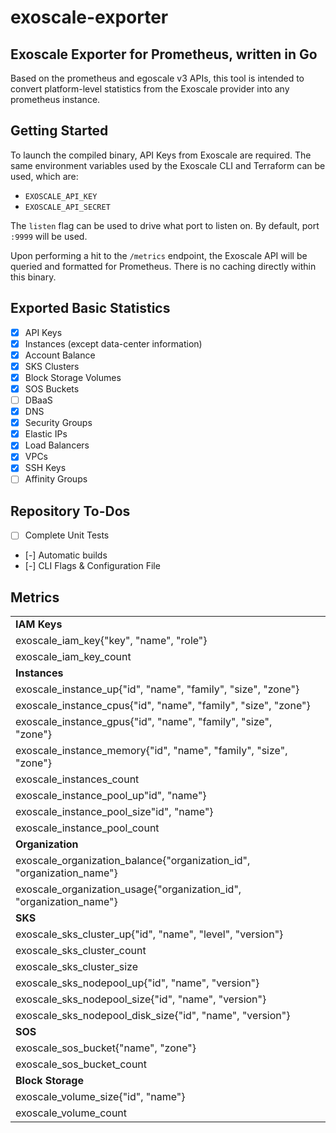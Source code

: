 # exoscale-exporter
## Exoscale Exporter for Prometheus, written in Go
Based on the prometheus and egoscale v3 APIs, this tool is intended to convert platform-level statistics from the Exoscale provider into any prometheus instance.

## Getting Started
To launch the compiled binary, API Keys from Exoscale are required. The same environment variables used by the Exoscale CLI and Terraform can be used, which are:
- `EXOSCALE_API_KEY`
- `EXOSCALE_API_SECRET`

The `listen` flag can be used to drive what port to listen on. By default, port `:9999` will
be used.

Upon performing a hit to the `/metrics` endpoint, the Exoscale API will be queried and formatted for Prometheus. There is no caching directly within this binary.

## Exported Basic Statistics
- [x] API Keys
- [x] Instances (except data-center information)
- [x] Account Balance
- [x] SKS Clusters
- [x] Block Storage Volumes
- [x] SOS Buckets
- [ ] DBaaS
- [x] DNS
- [x] Security Groups
- [x] Elastic IPs
- [x] Load Balancers
- [x] VPCs
- [x] SSH Keys
- [ ] Affinity Groups

## Repository To-Dos
- [ ] Complete Unit Tests
- [-] Automatic builds
- [-] CLI Flags & Configuration File

## Metrics
|   |   |
|---|---|
|**IAM Keys**||
|exoscale_iam_key{"key", "name", "role"}||
|exoscale_iam_key_count||
|**Instances**||
|exoscale_instance_up{"id", "name", "family", "size", "zone"}||
|exoscale_instance_cpus{"id", "name", "family", "size", "zone"}||
|exoscale_instance_gpus{"id", "name", "family", "size", "zone"}||
|exoscale_instance_memory{"id", "name", "family", "size", "zone"}||
|exoscale_instances_count||
|exoscale_instance_pool_up"id", "name"}||
|exoscale_instance_pool_size"id", "name"}||
|exoscale_instance_pool_count||
|**Organization**||
|exoscale_organization_balance{"organization_id", "organization_name"}||
|exoscale_organization_usage{"organization_id", "organization_name"}||
|**SKS**||
|exoscale_sks_cluster_up{"id", "name", "level", "version"}||
|exoscale_sks_cluster_count||
|exoscale_sks_cluster_size||
|exoscale_sks_nodepool_up{"id", "name", "version"}||
|exoscale_sks_nodepool_size{"id", "name", "version"}||
|exoscale_sks_nodepool_disk_size{"id", "name", "version"}||
|**SOS**||
|exoscale_sos_bucket{"name", "zone"}||
|exoscale_sos_bucket_count||
|**Block Storage**||
|exoscale_volume_size{"id", "name"}||
|exoscale_volume_count||